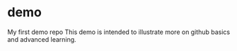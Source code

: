 # demo
My first demo repo
This demo is intended to illustrate more on github basics and advanced learning.

